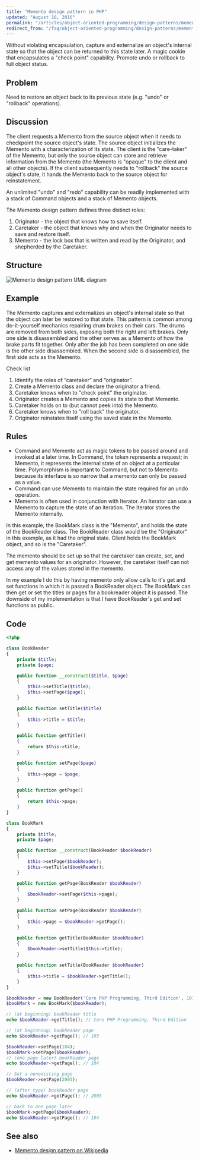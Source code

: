 ```yaml
---
title: "Memento design pattern in PHP"
updated: "August 16, 2016"
permalink: "/articles/object-oriented-programming/design-patterns/memento/"
redirect_from: "/faq/object-oriented-programming/design-patterns/memento/"
---
```


Without violating encapsulation, capture and externalize an object's internal
state so that the object can be returned to this state later. A magic cookie that
encapsulates a "check point" capability. Promote undo or rollback to full object
status.

## Problem

Need to restore an object back to its previous state (e.g. "undo" or "rollback"
operations).

## Discussion

The client requests a Memento from the source object when it needs to checkpoint the source object's state. The source object initializes the Memento with a characterization of its state. The client is the "care-taker" of the Memento, but only the source object can store and retrieve information from the Memento (the Memento is "opaque" to the client and all other objects). If the client subsequently needs to "rollback" the source object's state, it hands the Memento back to the source object for reinstatement.

An unlimited "undo" and "redo" capability can be readily implemented with a stack of Command objects and a stack of Memento objects.

The Memento design pattern defines three distinct roles:

1. Originator - the object that knows how to save itself.
2. Caretaker - the object that knows why and when the Originator needs to save and restore itself.
3. Memento - the lock box that is written and read by the Originator, and shepherded by the Caretaker.

## Structure

![Memento design pattern UML diagram](/images/oop/design-patterns/memento.png "Memento design pattern UML diagram")

## Example

The Memento captures and externalizes an object's internal state so that the object can later be restored to that state. This pattern is common among do-it-yourself mechanics repairing drum brakes on their cars. The drums are removed from both sides, exposing both the right and left brakes. Only one side is disassembled and the other serves as a Memento of how the brake parts fit together. Only after the job has been completed on one side is the other side disassembled. When the second side is disassembled, the first side acts as the Memento.

Check list

1. Identify the roles of “caretaker” and “originator”.
2. Create a Memento class and declare the originator a friend.
3. Caretaker knows when to "check point" the originator.
4. Originator creates a Memento and copies its state to that Memento.
5. Caretaker holds on to (but cannot peek into) the Memento.
6. Caretaker knows when to "roll back" the originator.
7. Originator reinstates itself using the saved state in the Memento.

## Rules

* Command and Memento act as magic tokens to be passed around and invoked at a later time. In Command, the token represents a request; in Memento, it represents the internal state of an object at a particular time. Polymorphism is important to Command, but not to Memento because its interface is so narrow that a memento can only be passed as a value.
* Command can use Memento to maintain the state required for an undo operation.
* Memento is often used in conjunction with Iterator. An Iterator can use a Memento to capture the state of an iteration. The Iterator stores the Memento internally.

In this example, the BookMark class is the "Memento", and holds the state of the BookReader class. The BookReader class would be the "Originator" in this example, as it had the original state. Client holds the BookMark object, and so is the "Caretaker".

The memento should be set up so that the caretaker can create, set, and get memento values for an originator. However, the caretaker itself can not access any of the values stored in the memento.

In my example I do this by having memento only allow calls to it's get and set functions in which it is passed a BookReader object. The BookMark can then get or set the titles or pages for a bookreader object it is passed. The downside of my implementation is that I have BookReader's get and set functions as public.

## Code

```php
<?php

class BookReader
{
    private $title;
    private $page;

    public function __construct($title, $page)
    {
        $this->setTitle($title);
        $this->setPage($page);
    }

    public function setTitle($title)
    {
        $this->title = $title;
    }

    public function getTitle()
    {
        return $this->title;
    }

    public function setPage($page)
    {
        $this->page = $page;
    }

    public function getPage()
    {
        return $this->page;
    }
}

class BookMark
{
    private $title;
    private $page;

    public function __construct(BookReader $bookReader)
    {
        $this->setPage($bookReader);
        $this->setTitle($bookReader);
    }

    public function getPage(BookReader $bookReader)
    {
        $bookReader->setPage($this->page);
    }

    public function setPage(BookReader $bookReader)
    {
        $this->page = $bookReader->getPage();
    }

    public function getTitle(BookReader $bookReader)
    {
        $bookReader->setTitle($this->title);
    }

    public function setTitle(BookReader $bookReader)
    {
        $this->title = $bookReader->getTitle();
    }
}

$bookReader = new BookReader('Core PHP Programming, Third Edition', 103);
$bookMark = new BookMark($bookReader);

// (at beginning) bookReader title
echo $bookReader->getTitle(); // Core PHP Programming, Third Edition

// (at beginning) bookReader page
echo $bookReader->getPage(); // 103

$bookReader->setPage(104);
$bookMark->setPage($bookReader);
// (one page later) bookReader page
echo $bookReader->getPage(); // 104

// Set a nonexisting page
$bookReader->setPage(2005);

// (after typo) bookReader page
echo $bookReader->getPage(); // 2005

// back to one page later
$bookMark->getPage($bookReader);
echo $bookReader->getPage(); // 104
```

## See also

* [Memento design pattern on Wikipedia](http://en.wikipedia.org/wiki/Memento_pattern)
